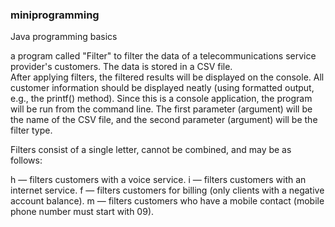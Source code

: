 ### miniprogramming
Java programming basics

a program called "Filter" to filter the data of a telecommunications service provider's customers. The data is stored in a CSV file.   
After applying filters, the filtered results will be displayed on the console. All customer information should be displayed neatly (using formatted output, e.g., the printf() method).
Since this is a console application, the program will be run from the command line. The first parameter (argument) will be the name of the CSV file, and the second parameter (argument) will be the filter type.

Filters consist of a single letter, cannot be combined, and may be as follows:

h — filters customers with a voice service.
i — filters customers with an internet service.
f — filters customers for billing (only clients with a negative account balance).
m — filters customers who have a mobile contact (mobile phone number must start with 09).
